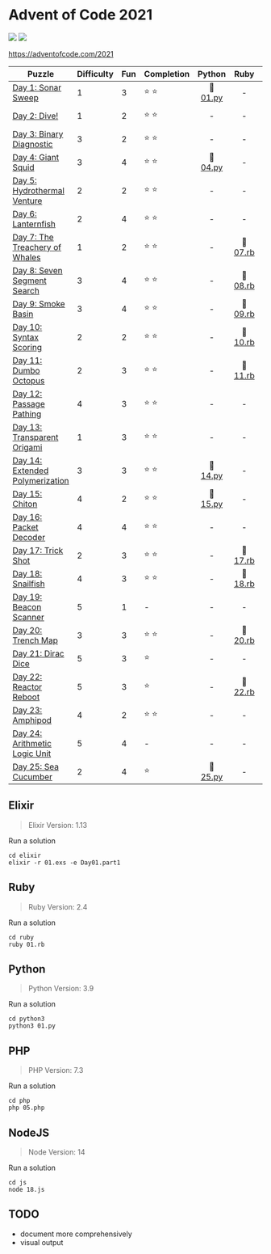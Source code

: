 # Advent of Code 2021

![](https://img.shields.io/badge/days%20completed-20-red) ![](https://img.shields.io/badge/stars%20⭐-43-yellow)

https://adventofcode.com/2021

| Puzzle | Difficulty | Fun | Completion | Python | Ruby | Elixir | PHP | JS | other |
|--------|------------|-----|------------|:------:|:----:|:------:|:---:|:--:|:-----:|
| [Day 1: Sonar Sweep](https://adventofcode.com/2021/day/1) | 1 | 3 | :star: :star: | :snake: [01.py](python3/01.py) | - | :heart_decoration: [01.exs](elixir/01.exs) | - | - | - |
| [Day 2: Dive!](https://adventofcode.com/2021/day/2) | 1 | 2 | :star: :star: | - | - | :heart_decoration: [02.exs](elixir/02.exs) | - | - | - |
| [Day 3: Binary Diagnostic](https://adventofcode.com/2021/day/3) | 3 | 2 | :star: :star: | - | - | :heart_decoration: [03.exs](elixir/03.exs) | - | - | - |
| [Day 4: Giant Squid](https://adventofcode.com/2021/day/4) | 3 | 4 | :star: :star: | :snake: [04.py](python3/04.py) | - | - | - | - | - |
| [Day 5: Hydrothermal Venture](https://adventofcode.com/2021/day/5) | 2 | 2 | :star: :star: | - | - | :heart_decoration: [05.exs](elixir/05.exs) | :elephant: [05.php](php/05.php) | - | - |
| [Day 6: Lanternfish](https://adventofcode.com/2021/day/6) | 2 | 4 | :star: :star: | - | - | :heart_decoration: [06.exs](elixir/06.exs) | - | - | - |
| [Day 7: The Treachery of Whales](https://adventofcode.com/2021/day/7) | 1 | 2 | :star: :star: | - | :rotating_light: [07.rb](ruby/07.rb) | :heart_decoration: [07.exs](elixir/07.exs) | - | - | - |
| [Day 8: Seven Segment Search](https://adventofcode.com/2021/day/8) | 3 | 4 | :star: :star: | - | :rotating_light: [08.rb](ruby/08.rb) | - | - | - | - |
| [Day 9: Smoke Basin](https://adventofcode.com/2021/day/9) | 3 | 4 | :star: :star: | - | :rotating_light: [09.rb](ruby/09.rb) | - | - | - | - |
| [Day 10: Syntax Scoring](https://adventofcode.com/2021/day/10) | 2 | 2 | :star: :star: | - | :rotating_light: [10.rb](ruby/10.rb) | :heart_decoration: [10.exs](elixir/10.exs) | - | - | - |
| [Day 11: Dumbo Octopus](https://adventofcode.com/2021/day/11) | 2 | 3 | :star: :star: | - | :rotating_light: [11.rb](ruby/11.rb) | - | - | - | - |
| [Day 12: Passage Pathing](https://adventofcode.com/2021/day/12) | 4 | 3 | :star: :star: | - | - | :heart_decoration: [12.exs](elixir/12.exs) | - | - | - |
| [Day 13: Transparent Origami](https://adventofcode.com/2021/day/13) | 1 | 3 | :star: :star: | - | - | - | :elephant: [13.php](php/13.php) | :jack_o_lantern: [13.js](js/13.js) | - |
| [Day 14: Extended Polymerization](https://adventofcode.com/2021/day/14) | 3 | 3 | :star: :star: | :snake: [14.py](python3/14.py) | - | - | - | - | - |
| [Day 15: Chiton](https://adventofcode.com/2021/day/15) | 4 | 2 | :star: :star: | :snake: [15.py](python3/15.py) | - | - | - | - | - |
| [Day 16: Packet Decoder](https://adventofcode.com/2021/day/16) | 4 | 4 | :star: :star: | - | - | - | - | :jack_o_lantern: [16.js](js/16.js) | - |
| [Day 17: Trick Shot](https://adventofcode.com/2021/day/17) | 2 | 3 | :star: :star: | - | :rotating_light: [17.rb](ruby/17.rb) | - | - | - | - |
| [Day 18: Snailfish](https://adventofcode.com/2021/day/18) | 4 | 3 | :star: :star: | - | :rotating_light: [18.rb](ruby/18.rb) | - | - | - | - |
| [Day 19: Beacon Scanner](https://adventofcode.com/2021/day/19) | 5 | 1 | - | - | - | - | - | - | - |
| [Day 20: Trench Map](https://adventofcode.com/2021/day/20) | 3 | 3 | :star: :star: | - | :rotating_light: [20.rb](ruby/20.rb) | - | - | - | - |
| [Day 21: Dirac Dice](https://adventofcode.com/2021/day/21) | 5 | 3 | :star: | - | - | - | :elephant: [21.php](php/21.php) | - | - |
| [Day 22: Reactor Reboot](https://adventofcode.com/2021/day/22) | 5 | 3 | :star: | - | :rotating_light: [22.rb](ruby/22.rb) | - | - | - | - |
| [Day 23: Amphipod](https://adventofcode.com/2021/day/23) | 4 | 2 | :star: :star: | - | - | - | - | - | By hand |
| [Day 24: Arithmetic Logic Unit](https://adventofcode.com/2021/day/24) | 5 | 4 | - | - | - | - | - | - | - |
| [Day 25: Sea Cucumber](https://adventofcode.com/2021/day/25) | 2 | 4 | :star: | :snake: [25.py](python3/25.py) | - | - | - | - | - |

## Elixir

> Elixir Version: 1.13

Run a solution

```
cd elixir
elixir -r 01.exs -e Day01.part1
```

## Ruby

> Ruby Version: 2.4

Run a solution

```
cd ruby
ruby 01.rb
```

## Python

> Python Version: 3.9

Run a solution

```
cd python3
python3 01.py
```

## PHP

> PHP Version: 7.3

Run a solution

```
cd php
php 05.php
```
## NodeJS

> Node Version: 14

Run a solution

```
cd js
node 18.js
```

## TODO

- document more comprehensively
- visual output
